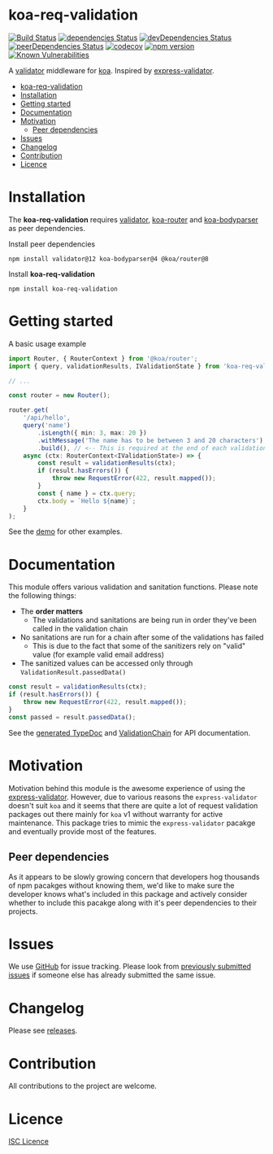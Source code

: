# koa-req-validation

[![Build Status](https://travis-ci.org/ppeerttu/koa-req-validation.svg?branch=master)](https://travis-ci.org/ppeerttu/koa-req-validation)
[![dependencies Status](https://david-dm.org/ppeerttu/koa-req-validation/status.svg)](https://david-dm.org/ppeerttu/koa-req-validation)
[![devDependencies Status](https://david-dm.org/ppeerttu/koa-req-validation/dev-status.svg)](https://david-dm.org/ppeerttu/koa-req-validation?type=dev)
[![peerDependencies Status](https://david-dm.org/ppeerttu/koa-req-validation/peer-status.svg)](https://david-dm.org/ppeerttu/koa-req-validation?type=peer)
[![codecov](https://codecov.io/gh/ppeerttu/koa-req-validation/branch/master/graph/badge.svg?token=IuGu3GKizF)](https://codecov.io/gh/ppeerttu/koa-req-validation)
[![npm version](https://badge.fury.io/js/koa-req-validation.svg)](https://badge.fury.io/js/koa-req-validation)
[![Known Vulnerabilities](https://snyk.io/test/github/ppeerttu/koa-req-validation/badge.svg)](https://snyk.io/test/github/ppeerttu/koa-req-validation)

A [validator][validator-site] middleware for [koa][koa-site]. Inspired by [express-validator][express-validator-site].

- [koa-req-validation](#koa-req-validation)
- [Installation](#installation)
- [Getting started](#getting-started)
- [Documentation](#documentation)
- [Motivation](#motivation)
  - [Peer dependencies](#peer-dependencies)
- [Issues](#issues)
- [Changelog](#changelog)
- [Contribution](#contribution)
- [Licence](#licence)


# Installation

The **koa-req-validation** requires [validator][validator-site], [koa-router][koa-router-site] and [koa-bodyparser][koa-bodyparser-site] as peer dependencies.


Install peer dependencies
```
npm install validator@12 koa-bodyparser@4 @koa/router@8
```

Install **koa-req-validation**
```
npm install koa-req-validation
```


# Getting started

A basic usage example

```typescript
import Router, { RouterContext } from '@koa/router';
import { query, validationResults, IValidationState } from 'koa-req-validation';

// ...

const router = new Router();

router.get(
    '/api/hello',
    query('name')
        .isLength({ min: 3, max: 20 })
        .withMessage('The name has to be between 3 and 20 characters')
        .build(), // <-- This is required at the end of each validation
    async (ctx: RouterContext<IValidationState>) => {
        const result = validationResults(ctx);
        if (result.hasErrors()) {
            throw new RequestError(422, result.mapped());
        }
        const { name } = ctx.query;
        ctx.body = `Hello ${name}`;
    }
);
```

See the [demo][demo-link] for other examples.

# Documentation

This module offers various validation and sanitation functions. Please note the following things:
* The **order matters**
  * The validations and sanitations are being run in order they've been called in the validation chain
* No sanitations are run for a chain after some of the validations has failed
  * This is due to the fact that some of the sanitizers rely on "valid" value (for example valid email address)
* The sanitized values can be accessed only through `ValidationResult.passedData()`

```typescript
const result = validationResults(ctx);
if (result.hasErrors()) {
    throw new RequestError(422, result.mapped());
}
const passed = result.passedData();
```


See the [generated TypeDoc][typedocs] and [ValidationChain][validation-chain] for API documentation.

# Motivation

Motivation behind this module is the awesome experience of using the [express-validator][express-validator-site]. However, due to various reasons the `express-validator` doesn't suit `koa` and it seems that there are quite a lot of request validation packages out there mainly for `koa` v1 without warranty for active maintenance. This package tries to mimic the `express-validator` pacakge and eventually provide most of the features.

## Peer dependencies

As it appears to be slowly growing concern that developers hog thousands of npm pacakges without knowing them, we'd like to make sure the developer knows what's included in this package and actively consider whether to include this pacakge along with it's peer dependencies to their projects.

# Issues

We use [GitHub][issue-site] for issue tracking. Please look from [previously submitted issues][issue-all-filter-site] if someone else has already submitted the same issue.

# Changelog

Please see [releases][releases-site].

# Contribution

All contributions to the project are welcome.

# Licence

[ISC Licence][licence-link]


[demo-link]:https://github.com/ppeerttu/koa-req-validation/blob/master/demo/index.ts
[licence-link]:https://github.com/ppeerttu/koa-req-validation/blob/master/LICENCE
[typedocs]:https://ppeerttu.github.io/koa-req-validation/
[validation-chain]:https://ppeerttu.github.io/koa-req-validation/classes/_lib_validationchain_.validationchain.html

[issue-site]:https://github.com/ppeerttu/koa-req-validation/issues
[issue-all-filter-site]:https://github.com/ppeerttu/koa-req-validation/issues?utf8=%E2%9C%93&q=is%3Aissue
[releases-site]:https://github.com/ppeerttu/koa-req-validation/releases

[koa-site]:https://koajs.com/
[koa-router-site]:https://github.com/ZijianHe/koa-router
[koa-bodyparser-site]:https://github.com/koajs/bodyparser
[validator-site]:https://github.com/chriso/validator.js
[express-validator-site]:https://github.com/express-validator/express-validator
